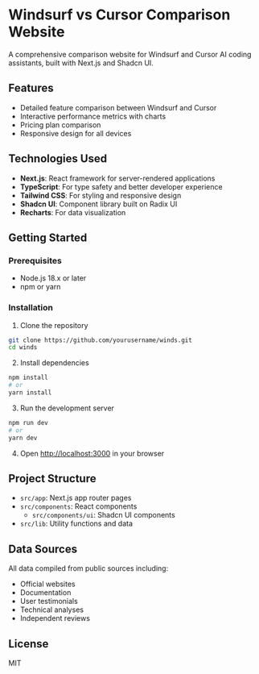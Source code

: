 # Windsurf vs Cursor Comparison Website

A comprehensive comparison website for Windsurf and Cursor AI coding assistants, built with Next.js and Shadcn UI.

## Features

- Detailed feature comparison between Windsurf and Cursor
- Interactive performance metrics with charts
- Pricing plan comparison
- Responsive design for all devices

## Technologies Used

- **Next.js**: React framework for server-rendered applications
- **TypeScript**: For type safety and better developer experience
- **Tailwind CSS**: For styling and responsive design
- **Shadcn UI**: Component library built on Radix UI
- **Recharts**: For data visualization

## Getting Started

### Prerequisites

- Node.js 18.x or later
- npm or yarn

### Installation

1. Clone the repository
```bash
git clone https://github.com/yourusername/winds.git
cd winds
```

2. Install dependencies
```bash
npm install
# or
yarn install
```

3. Run the development server
```bash
npm run dev
# or
yarn dev
```

4. Open [http://localhost:3000](http://localhost:3000) in your browser

## Project Structure

- `src/app`: Next.js app router pages
- `src/components`: React components
  - `src/components/ui`: Shadcn UI components
- `src/lib`: Utility functions and data

## Data Sources

All data compiled from public sources including:
- Official websites
- Documentation
- User testimonials
- Technical analyses
- Independent reviews

## License

MIT

